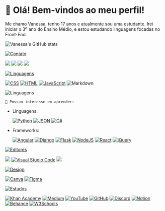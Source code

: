 <h1>👋 Olá! Bem-vindos ao meu perfil!</h1>

Me chamo Vanessa, tenho 17 anos e atualmente sou uma estudante. Irei iniciar o 3º ano do Ensino Médio, e estou estudando linguagens focadas no Front-End. 

![Vanessa's GitHub stats](https://github-readme-stats.vercel.app/api?username=vanessa-girliem&theme=dark&show_icons=true)
 
<div> 

[![Contato](https://readme-typing-svg.demolab.com?font=Fira+Code&pause=1000&center=falso&vCenter=falso&repeat=verdadeiro&random=falso&width=435&lines=%F0%9F%93%AB+Contato)](https://git.io/typing-svg)
 
  <a href="https://www.linkedin.com/in/vanessa-leite-22a28a2b1" target="_blank"><img src="https://custom-icon-badges.demolab.com/badge/LinkedIn-0A66C2?logo=linkedin-white&logoColor=fff" target="_blank"></a> 
  <a href = "mailto: vanessabsleite173@gmail.com"><img src="https://img.shields.io/badge/Gmail-D14836?logo=gmail&logoColor=white" target="_blank"></a>
  <a href = "https://profile.indeed.com/?hl=pt_BR&co=BR&from=gnav-menu-homepage)"><img src="https://img.shields.io/badge/Indeed-003A9B?logo=indeed&logoColor=fff" target="_blank"></a>
  <a href = "https://www.glassdoor.com.br/member/profile" target="_blank"><img src="https://img.shields.io/badge/Glassdoor-%2300A162?style=flat&logo=Glassdoor&logoColor=%23b2fd9c" target="_blank"></a>

  
</div>

<div> 

[![Linguagens](https://readme-typing-svg.demolab.com?font=Fira+Code&pause=1000&center=falso&vCenter=falso&repeat=verdadeiro&random=falso&width=435&lines=%F0%9F%91%A9%E2%80%8D%F0%9F%92%BB+Linguagens+de+Programa%C3%A7%C3%A3o)](https://git.io/typing-svg)

[![CSS](https://img.shields.io/badge/CSS-1572B6?logo=css3&logoColor=fff)](#)  [![HTML](https://img.shields.io/badge/HTML-%23E34F26.svg?logo=html5&logoColor=white)](#) 
[![JavaScript](https://img.shields.io/badge/JavaScript-F7DF1E?logo=javascript&logoColor=000)](#) ![Markdown](https://img.shields.io/badge/Markdown-%23000000?style=flat&logo=Markdown)


![Linguagens](https://github-readme-stats.vercel.app/api/top-langs/?username=vanessa-girliem&icons=true&theme=dark&layout=compact)

<code>🎯 Possuo interesse em aprender: </code>
<ul>
 <li>Linguagens:</li>
 <p></p>
 
 [![Python](https://img.shields.io/badge/Python-3776AB?logo=python&logoColor=fff)](#) [![JSON](https://img.shields.io/badge/JSON-000?logo=json&logoColor=fff)](#) [![C#](https://custom-icon-badges.demolab.com/badge/C%23-%23239120.svg?logo=cshrp&logoColor=white)](#)
 
 <li>Frameworks:</li>
 <p></p>
 
 [![Angular](https://img.shields.io/badge/Angular-%23DD0031.svg?logo=angular&logoColor=white)](#) [![Django](https://img.shields.io/badge/Django-%23092E20.svg?logo=django&logoColor=white)](#) [![Flask](https://img.shields.io/badge/Flask-000?logo=flask&logoColor=fff)](#) [![NodeJS](https://img.shields.io/badge/Node.js-6DA55F?logo=node.js&logoColor=white)](#) [![React](https://img.shields.io/badge/React-%2320232a.svg?logo=react&logoColor=%2361DAFB)](#) [![jQuery](https://img.shields.io/badge/jQuery-0769AD?logo=jquery&logoColor=fff)](#)
</ul>

</div> 

<div> 

[![Editores](https://readme-typing-svg.demolab.com?font=Fira+Code&pause=1000&center=falso&vCenter=falso&repeat=verdadeiro&random=falso&width=435&lines=%F0%9F%93%91Editores+de+C%C3%B3digo)](https://git.io/typing-svg)

<a href="https://scratch.mit.edu/users/Nessabsl42" target="_blank"><img src="https://img.shields.io/badge/Scratch-4D97FF?logo=scratch&logoColor=fff" target="_blank"></a> 
[![Visual Studio Code](https://custom-icon-badges.demolab.com/badge/Visual%20Studio%20Code-0078d7.svg?logo=vsc&logoColor=white)](#) <a href="https://editor.p5js.org/Nessabsl42_/sketches" target="_blank"><img src="https://img.shields.io/badge/P5.js-black?style=flat&logo=p5dotjs" target="_blank"></a> 


</div> 

<div> 

[![Design](https://readme-typing-svg.demolab.com?font=Fira+Code&pause=1000&center=falso&vCenter=falso&repeat=verdadeiro&random=falso&width=435&lines=%F0%9F%8E%A8+Programas+de+Design)](https://git.io/typing-svg)

[![Canva](https://img.shields.io/badge/Canva-%2300C4CC.svg?&logo=Canva&logoColor=white)](#)  [![Figma](https://img.shields.io/badge/Figma-F24E1E?logo=figma&logoColor=white)](#)

</div> 

<div>

[![Estudos](https://readme-typing-svg.demolab.com?font=Fira+Code&pause=1000&center=falso&vCenter=falso&repeat=verdadeiro&random=falso&width=435&lines=%F0%9F%93%9A+Estudo+atrav%C3%A9s%3A+)](https://git.io/typing-svg) 

[![Khan Academy](https://img.shields.io/badge/Khan%20Academy-14BF96?logo=khanacademy&logoColor=fff)](#) [![Medium](https://img.shields.io/badge/Medium-black?logo=medium&logoColor=white)](#) 
[![YouTube](https://img.shields.io/badge/YouTube-%23FF0000.svg?logo=YouTube&logoColor=white)](#) [![GitHub](https://img.shields.io/badge/GitHub-%23121011.svg?logo=github&logoColor=white)](#) [![Discord](https://img.shields.io/badge/Discord-%235865F2.svg?&logo=discord&logoColor=white)](#) [![Notion](https://img.shields.io/badge/Notion-000?logo=notion&logoColor=fff)](#) [![Behance](https://img.shields.io/badge/Behance-0054F7?logo=behance&logoColor=white)](#) [![W3Schools](https://img.shields.io/badge/W3Schools-04AA6D?logo=w3schools&logoColor=fff)](#)

</div>
